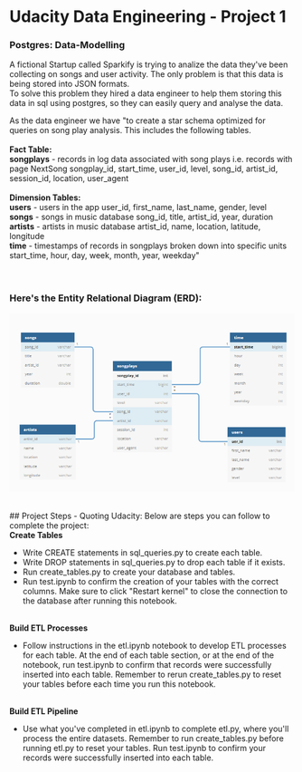 # Udacity Data Engineering - Project 1 
### Postgres: Data-Modelling

A fictional Startup called Sparkify is trying to analize the data they've been collecting on songs and user activity. The only problem is that this data is being stored into JSON formats. <br/>
To solve this problem they hired a data engineer to help them storing this data in sql using postgres, so they can easily query and analyse the data. 


As the data engineer we have "to create a star schema optimized for queries on song play analysis. This includes the following tables.
<br/><br/>
<b>Fact Table: </b> <br/>
<b>songplays</b> - records in log data associated with song plays i.e. records with page NextSong
songplay_id, start_time, user_id, level, song_id, artist_id, session_id, location, user_agent
<br/><br/>
<b>Dimension Tables:</b>
<br/>
<b>users</b> - users in the app
user_id, first_name, last_name, gender, level
<br/>
<b>songs</b> - songs in music database
song_id, title, artist_id, year, duration
<br/>
<b>artists</b> - artists in music database
artist_id, name, location, latitude, longitude
<br/>
<b>time</b> - timestamps of records in songplays broken down into specific units
start_time, hour, day, week, month, year, weekday"
<br/>
<br/>
<br/>
### Here's the Entity Relational Diagram (ERD):
![Database schema](Project1_ERD.PNG)

<br/>
## Project Steps - Quoting Udacity:
Below are steps you can follow to complete the project:
<br/>
<b>Create Tables</b>
<ul><li>Write CREATE statements in sql_queries.py to create each table.</li>
<li>Write DROP statements in sql_queries.py to drop each table if it exists.</li>
<li>Run create_tables.py to create your database and tables.</li>
<li>Run test.ipynb to confirm the creation of your tables with the correct columns. Make sure to click "Restart kernel" to close the connection to the database after running this notebook.</li></ul><br/>
 <b>Build ETL Processes</b><br/>
<ul><li>Follow instructions in the etl.ipynb notebook to develop ETL processes for each table. At the end of each table section, or at the end of the notebook, run test.ipynb to confirm that records were successfully inserted into each table. Remember to rerun create_tables.py to reset your tables before each time you run this notebook.</li></ul>
<br/>
 <b>Build ETL Pipeline</b><br/>
<ul><li>Use what you've completed in etl.ipynb to complete etl.py, where you'll process the entire datasets. Remember to run create_tables.py before running etl.py to reset your tables. Run test.ipynb to confirm your records were successfully inserted into each table.</li></ul>
<br/>

